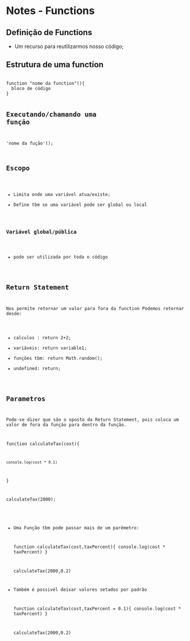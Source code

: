 # Notes - Functions

## Definição de Functions
- Um recurso para reutilizarmos nosso código;

## Estrutura de uma function
<code>
function "nome da function"(){
  bloco de código
}
  
## Executando/chamando uma função 
'nome da fução'();

## Escopo
- Limita onde uma variável atua/existe;
- Define tbm se uma variável pode ser global ou local

### Variável global/pública
- pode ser utilizada por toda o código

## Return Statement
Nos permite retornar um valor para fora da function
Podemos retornar desde:
  - calculos :    return 2+2;
  - variáveis:    return variable1;
  - funções tbm:  return Math.random();
  - undefined:    return;

## Parametros
Pode-se dizer que são o oposto da Return Statement, pois coloca um valor de fora da função para dentro da função.

  function calculateTax(cost){

    console.log(cost * 0.1)
  }

  calculateTax(2000);

* Uma Função tbm pode passar mais de um parêmetro:

  function calculateTax(cost,taxPercent){
    console.log(cost * taxPercent)
  }

  calculateTax(2000,0.2)

* Também é possivél deixar valores setados por padrão

  function calculateTax(cost,taxPercent = 0.1){
      console.log(cost * taxPercent)
    }

    calculateTax(2000,0.2)
